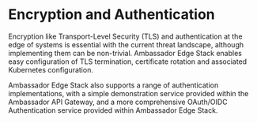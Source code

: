 # Encryption and Authentication

Encryption like Transport-Level Security (TLS) and authentication at the edge of systems is essential with the current threat landscape, although implementing them can be non-trivial. Ambassador Edge Stack enables easy configuration of TLS termination, certificate rotation and associated Kubernetes configuration.

Ambassador Edge Stack also supports a range of authentication implementations, with a simple demonstration service provided within the Ambassador API Gateway, and a more comprehensive OAuth/OIDC Authentication service provided within Ambassador Edge Stack.
